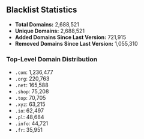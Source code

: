 ## Blacklist Statistics

- **Total Domains:** 2,688,521
- **Unique Domains:** 2,688,521
- **Added Domains Since Last Version:** 721,915
- **Removed Domains Since Last Version:** 1,055,310

### Top-Level Domain Distribution

-  `.com`: 1,236,477
-  `.org`: 220,763
-  `.net`: 165,588
-  `.shop`: 75,208
-  `.top`: 70,705
-  `.xyz`: 63,215
-  `.io`: 62,497
-  `.pl`: 48,684
-  `.info`: 44,721
-  `.fr`: 35,951
